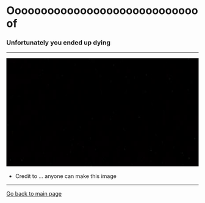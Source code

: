 # Oooooooooooooooooooooooooooooof
### Unfortunately you ended up dying 

---

![](Darkness.jpg)
* Credit to ... anyone can make this image

---

[Go back to main page](../README.md)